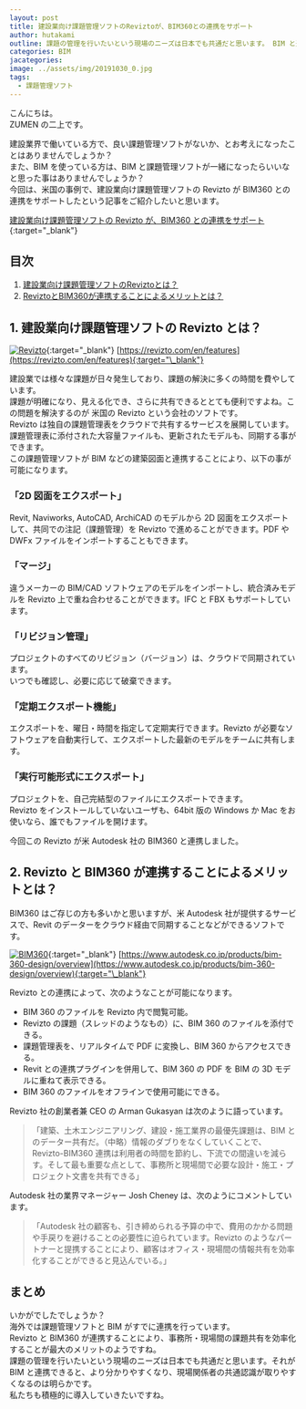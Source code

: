 ```yaml
---
layout: post
title: 建設業向け課題管理ソフトのReviztoが、BIM360との連携をサポート
author: hutakami
outline: 課題の管理を行いたいという現場のニーズは日本でも共通だと思います。 BIM と連携できると具体的に何が出来るようになるのか、ご紹介していきます。
categories: BIM
jacategories:
image: ../assets/img/20191030_0.jpg
tags:
  - 課題管理ソフト
---
```


こんにちは。  
ZUMEN の二上です。

建設業界で働いている方で、良い課題管理ソフトがないか、とお考えになったことはありませんでしょうか？  
また、BIM を使っている方は、BIM と課題管理ソフトが一緒になったらいいなと思った事はありませんでしょうか？  
今回は、米国の事例で、建設業向け課題管理ソフトの Revizto が BIM360 との連携をサポートしたという記事をご紹介したいと思います。

[建設業向け課題管理ソフトの Revizto が、BIM360 との連携をサポート](http://www.bimplus.co.uk/news/revizto-integrates-autodesk-bim-360-construction-m/){:target="\_blank"}

<div class="mokuji">
<h2 class="mokuji_title">目次</h2>
<ol>
<li><a href="#1-建設業向け課題管理ソフトの-revizto-とは">建設業向け課題管理ソフトのReviztoとは？</a></li>
<li><a href="#2-revizto-と-bim360-が連携することによるメリットとは">ReviztoとBIM360が連携することによるメリットとは？
</a></li>
</ol>
</div>

## 1. 建設業向け課題管理ソフトの Revizto とは？

[![Revizto](../../../../assets/img/20191030_1.jpg)](https://revizto.com/en/features){:target="\_blank"}
[https://revizto.com/en/features](https://revizto.com/en/features){:target="\_blank"}

建設業では様々な課題が日々発生しており、課題の解決に多くの時間を費やしています。  
課題が明確になり、見える化でき、さらに共有できるととても便利ですよね。この問題を解決するのが 米国の Revizto という会社のソフトです。  
Revizto は独自の課題管理表をクラウドで共有するサービスを展開しています。  
課題管理表に添付された大容量ファイルも、更新されたモデルも、同期する事ができます。  
この課題管理ソフトが BIM などの建築図面と連携することにより、以下の事が可能になります。

### 「2D 図面をエクスポート」

Revit, Naviworks, AutoCAD, ArchiCAD のモデルから 2D 図面をエクスポートして、共同での注記（課題管理）を Revizto で進めることができます。PDF や DWFx ファイルをインポートすることもできます。

### 「マージ」

違うメーカーの BIM/CAD ソフトウェアのモデルをインポートし、統合済みモデルを Revizto 上で重ね合わせることができます。IFC と FBX もサポートしています。

### 「リビジョン管理」

プロジェクトのすべてのリビジョン（バージョン）は、クラウドで同期されています。  
いつでも確認し、必要に応じて破棄できます。

### 「定期エクスポート機能」

エクスポートを、曜日・時間を指定して定期実行できます。Revizto が必要なソフトウェアを自動実行して、エクスポートした最新のモデルをチームに共有します。

### 「実行可能形式にエクスポート」

プロジェクトを、自己完結型のファイルにエクスポートできます。  
Revizto をインストールしていないユーザも、64bit 版の Windows か Mac をお使いなら、誰でもファイルを開けます。

今回この Revizto が米 Autodesk 社の BIM360 と連携しました。

## 2. Revizto と BIM360 が連携することによるメリットとは？

BIM360 はご存じの方も多いかと思いますが、米 Autodesk 社が提供するサービスで、Revit のデーターをクラウド経由で同期することなどができるソフトです。

[![BIM360](../../../../assets/img/20191030_2.jpg)](https://www.autodesk.co.jp/products/bim-360-design/overview){:target="\_blank"}
[https://www.autodesk.co.jp/products/bim-360-design/overview](https://www.autodesk.co.jp/products/bim-360-design/overview){:target="\_blank"}

Revizto との連携によって、次のようなことが可能になります。

- BIM 360 のファイルを Revizto 内で閲覧可能。
- Revizto の課題（スレッドのようなもの）に、BIM 360 のファイルを添付できる。
- 課題管理表を、リアルタイムで PDF に変換し、BIM 360 からアクセスできる。
- Revit との連携プラグインを併用して、BIM 360 の PDF を BIM の 3D モデルに重ねて表示できる。
- BIM 360 のファイルをオフラインで使用可能にできる。

Revizto 社の創業者兼 CEO の Arman Gukasyan は次のように語っています。

> 「建築、土木エンジニアリング、建設・施工業界の最優先課題は、BIM とのデーター共有だ。（中略）情報のダブりをなくしていくことで、Revizto-BIM360 連携は利用者の時間を節約し、下流での間違いを減らす。そして最も重要な点として、事務所と現場間で必要な設計・施工・プロジェクト文書を共有できる」

Autodesk 社の業界マネージャー Josh Cheney は、次のようにコメントしています。

> 「Autodesk 社の顧客も、引き締められる予算の中で、費用のかかる問題や手戻りを避けることの必要性に迫られています。Revizto のようなパートナーと提携することにより、顧客はオフィス・現場間の情報共有を効率化することができると見込んでいる。」

## まとめ

いかがでしたでしょうか？  
海外では課題管理ソフトと BIM がすでに連携を行っています。  
Revizto と BIM360 が連携することにより、事務所・現場間の課題共有を効率化することが最大のメリットのようですね。  
課題の管理を行いたいという現場のニーズは日本でも共通だと思います。それが BIM と連携できると、より分かりやすくなり、現場関係者の共通認識が取りやすくなるのは明らかです。  
私たちも積極的に導入していきたいですね。
